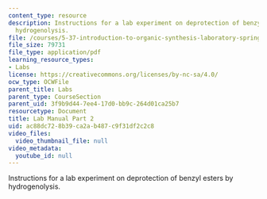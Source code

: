 ```yaml
---
content_type: resource
description: Instructions for a lab experiment on deprotection of benzyl esters by
  hydrogenolysis.
file: /courses/5-37-introduction-to-organic-synthesis-laboratory-spring-2009/ac88dc728b39ca2ab487c9f31df2c2c8_MIT5_37s09_lab01_part2.pdf
file_size: 79731
file_type: application/pdf
learning_resource_types:
- Labs
license: https://creativecommons.org/licenses/by-nc-sa/4.0/
ocw_type: OCWFile
parent_title: Labs
parent_type: CourseSection
parent_uid: 3f9b9d44-7ee4-17d0-bb9c-264d01ca25b7
resourcetype: Document
title: Lab Manual Part 2
uid: ac88dc72-8b39-ca2a-b487-c9f31df2c2c8
video_files:
  video_thumbnail_file: null
video_metadata:
  youtube_id: null
---
```

Instructions for a lab experiment on deprotection of benzyl esters by hydrogenolysis.